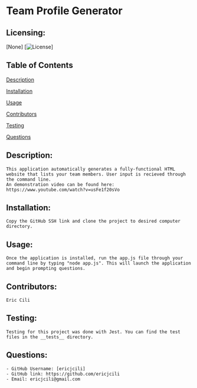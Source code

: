 # Team Profile Generator
## Licensing: 
[None]
[![License](https://img.shields.io/badge/License-None%202.0-blue.svg)]
## Table of Contents 
[Description](#description)

[Installation](#installation)

[Usage](#usage)

[Contributors](#contributors)

[Testing](#testing)

[Questions](#questions)

## Description:
    This application automatically generates a fully-functional HTML website that lists your team members. User input is recieved through the command line.
    An demonstration video can be found here: https://www.youtube.com/watch?v=usFe1f20sVo
## Installation:
    Copy the GitHub SSH link and clone the project to desired computer directory.
## Usage:
    Once the application is installed, run the app.js file through your command line by typing "node app.js". This will launch the application and begin prompting questions.
## Contributors:
    Eric Cili
## Testing:
    Testing for this project was done with Jest. You can find the test files in the __tests__ directory.
## Questions:
    - GitHub Username: [ericjcili]
    - GitHub link: https://github.com/ericjcili
    - Email: ericjcili@gmail.com 
